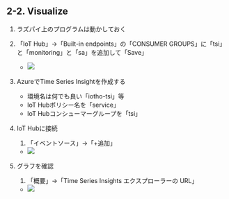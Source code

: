 ## 2-2. Visualize
1. ラズパイ上のプログラムは動かしておく

1. 「IoT Hub」->「Built-in endpoints」の「CONSUMER GROUPS」に「tsi」と「monitoring」と「sa」を追加して「Save」
	* ![](https://user-images.githubusercontent.com/2181352/46932668-b1fd5000-d08b-11e8-9f4f-2139cc692889.png)

1. AzureでTime Series Insightを作成する
	* 環境名は何でも良い「iotho-tsi」等
	* IoT Hubポリシー名を「service」
	* IoT Hubコンシューマーグループを「tsi」
1. IoT Hubに接続
	1. 「イベントソース」->「+追加」
	* ![](https://user-images.githubusercontent.com/2181352/46932543-2daacd00-d08b-11e8-922a-af2fac26bd41.png)
1. グラフを確認
	1. 「概要」->「Time Series Insights エクスプローラーの URL」
	* ![](https://user-images.githubusercontent.com/2181352/46932633-9003cd80-d08b-11e8-9f1c-d54073b98a57.png)


